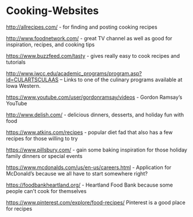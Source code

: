 # Cooking-Websites

http://allrecipes.com/ - for finding and posting cooking recipes

http://www.foodnetwork.com/ - great TV channel as well as good for inspiration, recipes, and cooking tips

https://www.buzzfeed.com/tasty - gives really easy to cook recipes and tutorials

http://www.iwcc.edu/academic_programs/program.asp?id=CULARTSCULAAS – Links to one of the culinary programs available at Iowa Western.

https://www.youtube.com/user/gordonramsay/videos - Gordon Ramsay’s YouTube

http://www.delish.com/ - delicious dinners, desserts, and holiday fun with food

https://www.atkins.com/recipes - popular diet fad that also has a few recipes for those willing to try

https://www.pillsbury.com/ - gain some baking inspiration for those holiday family dinners or special events

https://www.mcdonalds.com/us/en-us/careers.html - Application for McDonald’s because we all have to start somewhere right?

https://foodbankheartland.org/ - Heartland Food Bank because some people can't cook for themselves

https://www.pinterest.com/explore/food-recipes/ Pinterest is a good place for recipes
